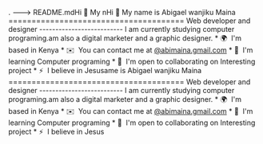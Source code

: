 .
--->
README.mdHi 👋 My nHi 👋 My name is Abigael wanjiku Maina ======================================  Web developer and designer --------------------------  I am currently studying computer programing.am also a digital marketer and a graphic designer.  * 🌍  I'm based in Kenya * ✉️  You can contact me at [@abimaina.gmail.com](mailto:@abimaina.gmail.com) * 🧠  I'm learning Computer programing * 🤝  I'm open to collaborating on Interesting project * ⚡  I believe in Jesusame is Abigael wanjiku Maina ======================================  Web developer and designer --------------------------  I am currently studying computer programing.am also a digital marketer and a graphic designer.  * 🌍  I'm based in Kenya * ✉️  You can contact me at [@abimaina.gmail.com](mailto:@abimaina.gmail.com) * 🧠  I'm learning Computer programing * 🤝  I'm open to collaborating on Interesting project * ⚡  I believe in Jesus
